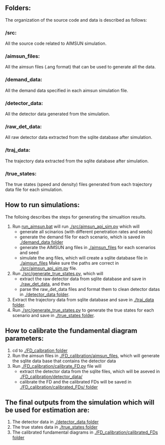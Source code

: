 ## Folders:
The organization of the source code and data is described as follows:
### /src: 
All the source code related to AIMSUN simulation. 

### /aimsun_files: 
All the aimsun files (.ang format) that can be used to generate all the data.

### /demand_data: 
All the demand data specified in each aimsun simulation file.

###  /detector_data: 
All the detector data generated from the simulation.

### /raw_det_data: 
All raw detector data extracted from the sqlite database after simulation. 

### /traj_data: 
The trajectory data extracted from the sqlite database after simulation.

### /true_states: 
The true states (speed and density) files generated from each trajectory data file for each simulation.

## How to run simulations:
The folloing describes the steps for generating the simualtion results. 
1. Run [run_aimsun.bat](https://github.com/Lab-Work/AIMSUN_with_AVs/blob/master/Simulation/run_aimsun.bat) will run [./src/aimsun_api_sim.py](https://github.com/Lab-Work/AIMSUN_with_AVs/blob/master/Simulation/src/aimsun_api_sim.py) which will 
	- generate all scinarios (with different penetration rates and seeds)
	- generate the demand file for each scenario, which is saved in [./demand_data folder](https://github.com/Lab-Work/AIMSUN_with_AVs/tree/master/Simulation/demand_data)
	- generate the AIMSUN ang files in [./aimsun_files](https://github.com/Lab-Work/AIMSUN_with_AVs/tree/master/Simulation/aimsun_files) for each scenarios and seed
	- simulate the ang files, which will create a sqlite database file in [./aimsun_files](https://github.com/Lab-Work/AIMSUN_with_AVs/tree/master/Simulation/aimsun_files)
	Make sure the paths are correct in [./src/aimsun_api_sim.py](https://github.com/Lab-Work/AIMSUN_with_AVs/blob/master/Simulation/src/aimsun_api_sim.py) file.
2. Run [./src/generate_true_states.py](https://github.com/Lab-Work/AIMSUN_with_AVs/blob/master/Simulation/src/generate_true_states.py), which will 
	- extract the raw detector data from sqlite database and save in [./raw_det_data](https://github.com/Lab-Work/AIMSUN_with_AVs/tree/master/Simulation/raw_det_data), and then
	- parse the raw_det_data files and format them to clean detector datas in [./detector_data folder](https://github.com/Lab-Work/AIMSUN_with_AVs/tree/master/Simulation/detector_data). 
3. Extract the trajectory data from sqlite database and save in [./traj_data folder](https://github.com/Lab-Work/AIMSUN_with_AVs/tree/master/Simulation/traj_data).
4. Run [./src/generate_true_states.py](https://github.com/Lab-Work/AIMSUN_with_AVs/blob/master/Simulation/src/generate_true_states.py) to generate the true states for each scenario and save in [./true_states folder](https://github.com/Lab-Work/AIMSUN_with_AVs/tree/master/Simulation/true_states).

## How to calibrate the fundamental diagram parameters:
1. cd to [./FD_calbration folder](https://github.com/Lab-Work/AIMSUN_with_AVs/tree/master/Simulation/FD_calibration)
2. Run the aimsun files in [./FD_calibration/aimsun_files](https://github.com/Lab-Work/AIMSUN_with_AVs/tree/master/Simulation/FD_calibration/aimsun_files), which will generate the sqlite data base that contains the detector data
3. Run [./FD_calibration/calibrate_FD.py](https://github.com/Lab-Work/AIMSUN_with_AVs/blob/master/Simulation/FD_calibration/calibrate_FD.py) file will 
	- extract the detector data from the sqlite files, which will be aseved in [./FD_calibration/detector_data/](https://github.com/Lab-Work/AIMSUN_with_AVs/tree/master/Simulation/FD_calibration/detector_data)
	- calibrate the FD and the calibrated FDs will be saved in [./FD_calibration/calibrated_FDs/ folder](https://github.com/Lab-Work/AIMSUN_with_AVs/tree/master/Simulation/FD_calibration/calibrated_FDs)


## The final outputs from the simulation which will be used for estimation are:
1. The detector data in [./detector_data folder](https://github.com/Lab-Work/AIMSUN_with_AVs/tree/master/Simulation/detector_data)
2. The true states data in [./true_states folder](https://github.com/Lab-Work/AIMSUN_with_AVs/tree/master/Simulation/true_states)
3. The calibrated fundamental diagrams in [./FD_calibration/calibrated_FDs folder](https://github.com/Lab-Work/AIMSUN_with_AVs/tree/master/Simulation/FD_calibration/calibrated_FDs)
